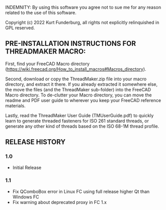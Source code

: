 INDEMNITY: By using this software you agree not to sue me for any reason related to the use of this 
software.

Copyright (c) 2022 Kurt Funderburg, all rights not explicitly relinquished in GPL reserved.

## PRE-INSTALLATION INSTRUCTIONS FOR THREADMAKER MACRO:
First, find your FreeCAD Macro directory (https://wiki.freecad.org/How_to_install_macros#Macros_directory).

Second, download or copy the ThreadMaker.zip file into your macro directory, and extract it there.  If you 
already extracted it somewhere else, the move the files (and the ThreadMaker sub-folder) into the FreeCAD 
Macro directory.  To de-clutter your Macro directory, you can move the readme and PDF user guide to wherever
you keep your FreeCAD reference materials.

Lastly, read the ThreadMaker User Guide (TMUserGuide.pdf) to quickly learn to generate threaded fasteners 
for ISO 261 standard threads, or generate any other kind of threads based on the ISO 68-1M thread profile.  

## RELEASE HISTORY
### 1.0
* Initial Release
### 1.1
* Fix QComboBox error in Linux FC using full release higher Qt than Windows FC
* Fix warning about deprecated proxy in FC 1.x